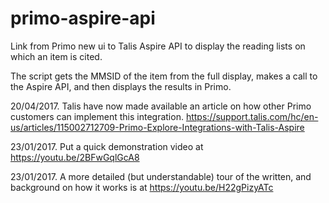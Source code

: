 # primo-aspire-api
Link from Primo new ui to Talis Aspire API to display the reading lists on which an item is cited.

The script gets the MMSID of the item from the full display, makes a call to the Aspire API, and then displays the results in Primo.

20/04/2017. Talis have now made available an article on how other Primo customers can implement this integration.  https://support.talis.com/hc/en-us/articles/115002712709-Primo-Explore-Integrations-with-Talis-Aspire

23/01/2017.  Put a quick demonstration video at https://youtu.be/2BFwGqlGcA8

23/01/2017.  A more detailed (but understandable) tour of the written, and background on how it works is at https://youtu.be/H22gPizyATc


